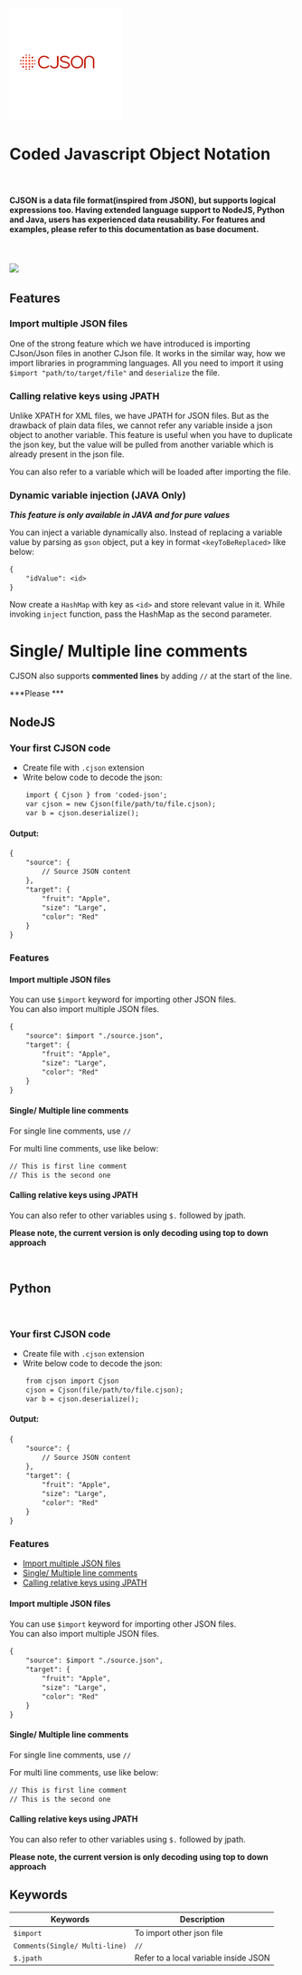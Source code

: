 <!-- <img src="https://github.com/SubhenduShekhar/cjson/blob/main/docs/logo.png?raw=true" /> -->

![img](https://github.com/SubhenduShekhar/cjson/blob/main/docs/logo.png?raw=true)

<!-- <br/>
<br/> -->
# Coded Javascript Object Notation
<br/>
<h4> CJSON is a data file format(inspired from JSON), but supports logical expressions too.
Having extended language support to NodeJS, Python and Java, users has experienced data reusability.
For features and examples, please refer to this documentation as base document. </h4>
<br/>
<br/>
<img src="https://github.com/SubhenduShekhar/cjson/actions/workflows/tests.yml/badge.svg"/>

<br/>

## Features

### Import multiple JSON files

One of the strong feature which we have introduced is importing CJson/Json files in another CJson file.
It works in the similar way, how we import libraries in programming languages. All you need to import it using 
`$import "path/to/target/file"` and `deserialize` the file.

### Calling relative keys using JPATH

Unlike XPATH for XML files, we have JPATH for JSON files. But as the drawback of plain data files, we cannot refer any variable inside a json object to another variable. This feature is useful when you have to duplicate the json key, but the value will be pulled from another variable which is already present in the json file.

You can also refer to a variable which will be loaded after importing the file.  

### Dynamic variable injection <b> (JAVA Only) </b>

***This feature is only available in JAVA and for pure values***

You can inject a variable dynamically also. Instead of replacing a variable value by parsing as `gson` object, put a key in format `<keyToBeReplaced>` like below:

```
{
    "idValue": <id>
}
```
Now create a `HashMap` with key as `<id>` and store relevant value in it.
While invoking `inject` function, pass the HashMap as the second parameter. 

# Single/ Multiple line comments

CJSON also supports **commented lines** by adding `//` at the start of the line.

***Please ***

## NodeJS

### Your first CJSON code

- Create file with `.cjson` extension
- Write below code to decode the json:

```
    import { Cjson } from 'coded-json'; 
    var cjson = new Cjson(file/path/to/file.cjson);
    var b = cjson.deserialize();
```

#### Output: 

```
{
    "source": {
        // Source JSON content
    },
    "target": {
        "fruit": "Apple",
        "size": "Large",
        "color": "Red"
    }
}
```

### Features



#### Import multiple JSON files

You can use `$import` keyword for importing other JSON files.
<br/>
You can also import multiple JSON files.

```
{
    "source": $import "./source.json",
    "target": {
        "fruit": "Apple",
        "size": "Large",
        "color": "Red"
    }
}
```

#### Single/ Multiple line comments

For single line comments, use `//`

For multi line comments, use like below:
```
// This is first line comment
// This is the second one

```

#### Calling relative keys using JPATH

You can also refer to other variables using `$.` followed by jpath.
<br/>

**Please note, the current version is only decoding using top to down approach**

<br>

## Python

<br>

### Your first CJSON code

- Create file with `.cjson` extension
- Write below code to decode the json:

```
    from cjson import Cjson
    cjson = Cjson(file/path/to/file.cjson);
    var b = cjson.deserialize();
```

#### Output: 

```
{
    "source": {
        // Source JSON content
    },
    "target": {
        "fruit": "Apple",
        "size": "Large",
        "color": "Red"
    }
}
```

### Features

- [Import multiple JSON files](#Import-multiple-JSON-files)
- [Single/ Multiple line comments](#Single-Multiple-line-comments)
- [Calling relative keys using JPATH](#Calling-relative-keys-using-JPATH)

#### Import multiple JSON files

You can use `$import` keyword for importing other JSON files.
<br/>
You can also import multiple JSON files.

```
{
    "source": $import "./source.json",
    "target": {
        "fruit": "Apple",
        "size": "Large",
        "color": "Red"
    }
}
```

#### Single/ Multiple line comments

For single line comments, use `//`

For multi line comments, use like below:
```
// This is first line comment
// This is the second one

```

#### Calling relative keys using JPATH

You can also refer to other variables using `$.` followed by jpath.
<br/>

**Please note, the current version is only decoding using top to down approach**

## Keywords

| Keywords      | Description   |
| ------------- | ------------- |
| `$import`     | To import other json file  |
| `Comments(Single/ Multi-line)`  | `//`  |
|   `$.jpath`   |   Refer to a local variable inside JSON   |